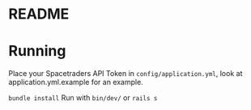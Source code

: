 # README

# Running 

Place your Spacetraders API Token in `config/application.yml`, look at application.yml.example for an example. 

`bundle install`
Run with `bin/dev/` or `rails s`